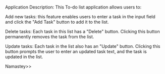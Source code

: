 Application Description: This To-do list application allows users to:

Add new tasks: this feature enables users to enter a task in the input field and click the "Add Task" button to add it to the list.

Delete tasks: Each task in this list has a "Delete" button. Clicking this button permanently removes the task from the list.

Update tasks: Each task in the list also has an "Update" button. Clicking this button prompts the user to enter an updated task text, and the task is updated in the list.

Namastey>>
